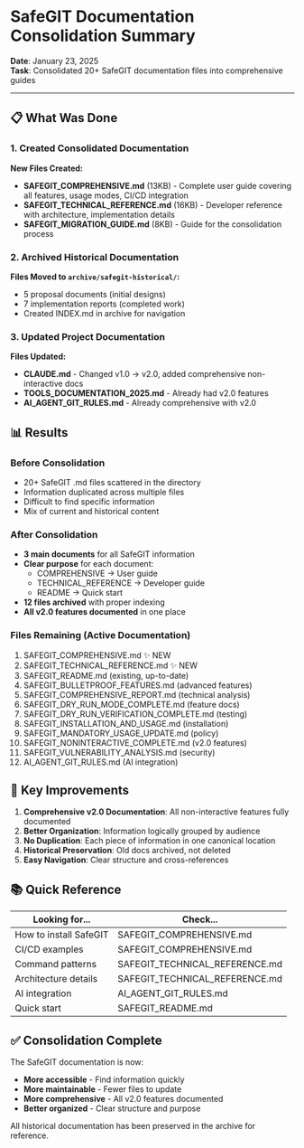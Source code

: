 <!--
This Source Code Form is subject to the terms of the Mozilla Public
License, v. 2.0. If a copy of the MPL was not distributed with this
file, You can obtain one at https://mozilla.org/MPL/2.0/.

SafeGIT Documentation Consolidation Summary

Author: Vaibhav-api-code
Co-Author: Claude Code (https://claude.ai/code)
Created: 2025-07-22
Updated: 2025-07-22
License: Mozilla Public License 2.0 (MPL-2.0)
-->

# SafeGIT Documentation Consolidation Summary

**Date**: January 23, 2025  
**Task**: Consolidated 20+ SafeGIT documentation files into comprehensive guides

---

## 📋 What Was Done

### 1. Created Consolidated Documentation

**New Files Created:**
- **SAFEGIT_COMPREHENSIVE.md** (13KB) - Complete user guide covering all features, usage modes, CI/CD integration
- **SAFEGIT_TECHNICAL_REFERENCE.md** (16KB) - Developer reference with architecture, implementation details
- **SAFEGIT_MIGRATION_GUIDE.md** (8KB) - Guide for the consolidation process

### 2. Archived Historical Documentation

**Files Moved to `archive/safegit-historical/`:**
- 5 proposal documents (initial designs)
- 7 implementation reports (completed work)
- Created INDEX.md in archive for navigation

### 3. Updated Project Documentation

**Files Updated:**
- **CLAUDE.md** - Changed v1.0 → v2.0, added comprehensive non-interactive docs
- **TOOLS_DOCUMENTATION_2025.md** - Already had v2.0 features
- **AI_AGENT_GIT_RULES.md** - Already comprehensive with v2.0

## 📊 Results

### Before Consolidation
- 20+ SafeGIT .md files scattered in the directory
- Information duplicated across multiple files
- Difficult to find specific information
- Mix of current and historical content

### After Consolidation
- **3 main documents** for all SafeGIT information
- **Clear purpose** for each document:
  - COMPREHENSIVE → User guide
  - TECHNICAL_REFERENCE → Developer guide
  - README → Quick start
- **12 files archived** with proper indexing
- **All v2.0 features documented** in one place

### Files Remaining (Active Documentation)
1. SAFEGIT_COMPREHENSIVE.md ✨ NEW
2. SAFEGIT_TECHNICAL_REFERENCE.md ✨ NEW
3. SAFEGIT_README.md (existing, up-to-date)
4. SAFEGIT_BULLETPROOF_FEATURES.md (advanced features)
5. SAFEGIT_COMPREHENSIVE_REPORT.md (technical analysis)
6. SAFEGIT_DRY_RUN_MODE_COMPLETE.md (feature docs)
7. SAFEGIT_DRY_RUN_VERIFICATION_COMPLETE.md (testing)
8. SAFEGIT_INSTALLATION_AND_USAGE.md (installation)
9. SAFEGIT_MANDATORY_USAGE_UPDATE.md (policy)
10. SAFEGIT_NONINTERACTIVE_COMPLETE.md (v2.0 features)
11. SAFEGIT_VULNERABILITY_ANALYSIS.md (security)
12. AI_AGENT_GIT_RULES.md (AI integration)

## 🎯 Key Improvements

1. **Comprehensive v2.0 Documentation**: All non-interactive features fully documented
2. **Better Organization**: Information logically grouped by audience
3. **No Duplication**: Each piece of information in one canonical location
4. **Historical Preservation**: Old docs archived, not deleted
5. **Easy Navigation**: Clear structure and cross-references

## 📚 Quick Reference

| Looking for... | Check... |
|----------------|----------|
| How to install SafeGIT | SAFEGIT_COMPREHENSIVE.md |
| CI/CD examples | SAFEGIT_COMPREHENSIVE.md |
| Command patterns | SAFEGIT_TECHNICAL_REFERENCE.md |
| Architecture details | SAFEGIT_TECHNICAL_REFERENCE.md |
| AI integration | AI_AGENT_GIT_RULES.md |
| Quick start | SAFEGIT_README.md |

## ✅ Consolidation Complete

The SafeGIT documentation is now:
- **More accessible** - Find information quickly
- **More maintainable** - Fewer files to update
- **More comprehensive** - All v2.0 features documented
- **Better organized** - Clear structure and purpose

All historical documentation has been preserved in the archive for reference.